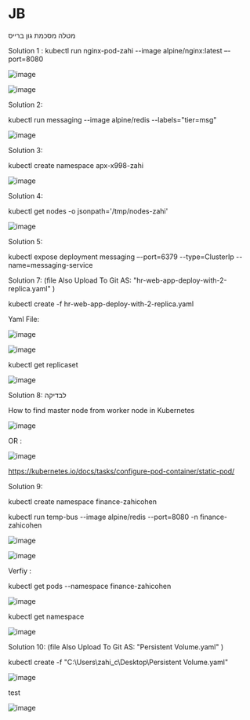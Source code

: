 # JB
מטלה מסכמת גון ברייס

Solution 1 : kubectl run nginx-pod-zahi --image alpine/nginx:latest –-port=8080

![image](https://user-images.githubusercontent.com/87436052/126059999-53b6ea01-dd55-42b9-baf3-c85cecddde5d.png)

![image](https://user-images.githubusercontent.com/87436052/126060011-4dd7a9aa-d727-4815-a8e5-49d84787603d.png)


Solution 2:

kubectl run messaging --image alpine/redis --labels="tier=msg"

![image](https://user-images.githubusercontent.com/87436052/126060222-f81b2f0a-4349-467d-9a07-d81657d740c2.png)

Solution 3:

kubectl create namespace apx-x998-zahi

![image](https://user-images.githubusercontent.com/87436052/126060280-ee334694-bc19-4539-8f2f-fdece0c56b3e.png)

Solution 4:

kubectl get nodes -o jsonpath='/tmp/nodes-zahi'

![image](https://user-images.githubusercontent.com/87436052/126060293-758bcbf2-3d9a-486d-a0cc-bc3d8afd172f.png)

Solution 5:

kubectl expose deployment messaging –-port=6379 --type=ClusterIp --name=messaging-service

Solution 7:  (file Also Upload To Git AS: "hr-web-app-deploy-with-2-replica.yaml" )

kubectl create -f hr-web-app-deploy-with-2-replica.yaml

Yaml File:

![image](https://user-images.githubusercontent.com/87436052/126060656-9a3056d8-f09a-42f0-bc97-bfd9588f390e.png)

![image](https://user-images.githubusercontent.com/87436052/126060481-07243b43-6e2c-4f07-b8e2-903fa702c637.png)

kubectl get replicaset

![image](https://user-images.githubusercontent.com/87436052/126060491-84876acf-61a7-4358-b90c-9c853e621257.png)

Solution 8: לבדיקה

How to find master node from worker node in Kubernetes

![image](https://user-images.githubusercontent.com/87436052/126064906-f6b93398-004f-4008-82f8-dddfefb3b234.png)


OR :

![image](https://user-images.githubusercontent.com/87436052/126064911-8c5a7645-51cd-4e76-aa21-3265fb2b838e.png)


https://kubernetes.io/docs/tasks/configure-pod-container/static-pod/

Solution 9:

kubectl create namespace finance-zahicohen

kubectl run temp-bus --image alpine/redis --port=8080 -n finance-zahicohen

![image](https://user-images.githubusercontent.com/87436052/126065284-f059172b-18fa-4ce7-91f1-af07a5936aee.png)

![image](https://user-images.githubusercontent.com/87436052/126065291-8cfad346-9fc1-47aa-b6ef-2863bb58ac7b.png)

Verfiy :

kubectl get pods --namespace finance-zahicohen

![image](https://user-images.githubusercontent.com/87436052/126065699-a4595a1f-d3f5-4ca2-b0a5-53dda6be27c0.png)


kubectl get namespace

![image](https://user-images.githubusercontent.com/87436052/126065622-1ea08254-0faa-42e9-8ab8-8c8c230f8696.png)

Solution 10: (file Also Upload To Git AS: "Persistent Volume.yaml" )

kubectl create -f "C:\Users\zahi_c\Desktop\Persistent Volume.yaml"

![image](https://user-images.githubusercontent.com/87436052/126069121-3b483d1c-d62a-4293-83ce-37847332c499.png)

test

![image](https://user-images.githubusercontent.com/87436052/126071157-203f4ca6-95dc-4832-97bf-d1ce3197368f.png)











